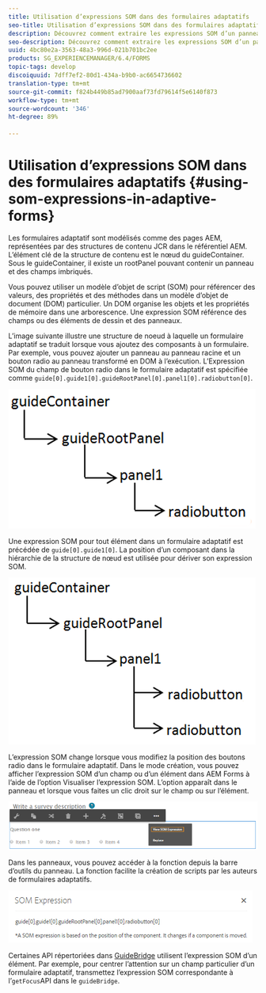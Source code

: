 ```yaml
---
title: Utilisation d’expressions SOM dans des formulaires adaptatifs
seo-title: Utilisation d’expressions SOM dans des formulaires adaptatifs
description: Découvrez comment extraire les expressions SOM d’un panneau de formulaire adaptatif.
seo-description: Découvrez comment extraire les expressions SOM d’un panneau de formulaire adaptatif.
uuid: 4bc80e2a-3563-48a3-996d-021b701bc2ee
products: SG_EXPERIENCEMANAGER/6.4/FORMS
topic-tags: develop
discoiquuid: 7dff7ef2-80d1-434a-b9b0-ac6654736602
translation-type: tm+mt
source-git-commit: f824b449b85ad7900aaf73fd79614f5e6140f873
workflow-type: tm+mt
source-wordcount: '346'
ht-degree: 89%

---
```



# Utilisation d’expressions SOM dans des formulaires adaptatifs  {#using-som-expressions-in-adaptive-forms}

Les formulaires adaptatif sont modélisés comme des pages AEM, représentées par des structures de contenu JCR dans le référentiel AEM. L’élément clé de la structure de contenu est le nœud du guideContainer. Sous le guideContainer, il existe un rootPanel pouvant contenir un panneau et des champs imbriqués.

Vous pouvez utiliser un modèle d’objet de script (SOM) pour référencer des valeurs, des propriétés et des méthodes dans un modèle d’objet de document (DOM) particulier. Un DOM organise les objets et les propriétés de mémoire dans une arborescence. Une expression SOM référence des champs ou des éléments de dessin et des panneaux.

L’image suivante illustre une structure de noeud à laquelle un formulaire adaptatif se traduit lorsque vous ajoutez des composants à un formulaire. Par exemple, vous pouvez ajouter un panneau au panneau racine et un bouton radio au panneau transformé en DOM à l’exécution. L’Expression SOM du champ de bouton radio dans le formulaire adaptatif est spécifiée comme `guide[0].guide1[0].guideRootPanel[0].panel1[0].radiobutton[0]`.

![Arborescence DOM](assets/hierarchy-1.png)

Une expression SOM pour tout élément dans un formulaire adaptatif est précédée de `guide[0].guide1[0]`. La position d’un composant dans la hiérarchie de la structure de nœud est utilisée pour dériver son expression SOM.

![Arborescence DOM à deux boutons radio](assets/hierarchy_radio_button.png)

L’expression SOM change lorsque vous modifiez la position des boutons radio dans le formulaire adaptatif. Dans le mode création, vous pouvez afficher l’expression SOM d’un champ ou d’un élément dans AEM Forms à l’aide de l’option Visualiser l’expression SOM. L’option apparaît dans le panneau et lorsque vous faites un clic droit sur le champ ou sur l’élément.

![Extraction des expressions SOM dans un formulaire adaptatif](assets/som-expressions.png)

Dans les panneaux, vous pouvez accéder à la fonction depuis la barre d’outils du panneau. La fonction facilite la création de scripts par les auteurs de formulaires adaptatifs.

![Extraction des expressions SOM à l’aide de la barre d’outils du panneau](assets/som-expression.png)

Certaines API répertoriées dans [GuideBridge](https://helpx.adobe.com/aem-forms/6/javascript-api/GuideBridge.md) utilisent l’expression SOM d’un élément. Par exemple, pour centrer l’attention sur un champ particulier d’un formulaire adaptatif, transmettez l’expression SOM correspondante à l’`getFocus`API dans le `guideBridge`.

